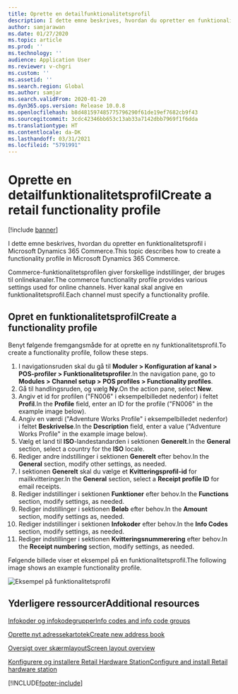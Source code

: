 ```yaml
---
title: Oprette en detailfunktionalitetsprofil
description: I dette emne beskrives, hvordan du opretter en funktionalitetsprofil i Microsoft Dynamics 365 Commerce.
author: samjarawan
ms.date: 01/27/2020
ms.topic: article
ms.prod: ''
ms.technology: ''
audience: Application User
ms.reviewer: v-chgri
ms.custom: ''
ms.assetid: ''
ms.search.region: Global
ms.author: samjar
ms.search.validFrom: 2020-01-20
ms.dyn365.ops.version: Release 10.0.8
ms.openlocfilehash: b8d481597485775796290f61de19ef7682cb9f43
ms.sourcegitcommit: 3cdc42346bb653c13ab33a7142dbb7969f1f6dda
ms.translationtype: HT
ms.contentlocale: da-DK
ms.lasthandoff: 03/31/2021
ms.locfileid: "5791991"
---
```

# <a name="create-a-retail-functionality-profile"></a><span data-ttu-id="7df85-103">Oprette en detailfunktionalitetsprofil</span><span class="sxs-lookup"><span data-stu-id="7df85-103">Create a retail functionality profile</span></span>

[!include [banner](includes/banner.md)]

<span data-ttu-id="7df85-104">I dette emne beskrives, hvordan du opretter en funktionalitetsprofil i Microsoft Dynamics 365 Commerce.</span><span class="sxs-lookup"><span data-stu-id="7df85-104">This topic describes how to create a functionality profile in Microsoft Dynamics 365 Commerce.</span></span>

<span data-ttu-id="7df85-105">Commerce-funktionalitetsprofilen giver forskellige indstillinger, der bruges til onlinekanaler.</span><span class="sxs-lookup"><span data-stu-id="7df85-105">The commerce functionality profile provides various settings used for online channels.</span></span> <span data-ttu-id="7df85-106">Hver kanal skal angive en funktionalitetsprofil.</span><span class="sxs-lookup"><span data-stu-id="7df85-106">Each channel must specify a functionality profile.</span></span>

## <a name="create-a-functionality-profile"></a><span data-ttu-id="7df85-107">Opret en funktionalitetsprofil</span><span class="sxs-lookup"><span data-stu-id="7df85-107">Create a functionality profile</span></span>

<span data-ttu-id="7df85-108">Benyt følgende fremgangsmåde for at oprette en ny funktionalitetsprofil.</span><span class="sxs-lookup"><span data-stu-id="7df85-108">To create a functionality profile, follow these steps.</span></span>

1. <span data-ttu-id="7df85-109">I navigationsruden skal du gå til **Moduler \> Konfiguration af kanal \> POS-profiler \> Funktionalitetsprofiler**.</span><span class="sxs-lookup"><span data-stu-id="7df85-109">In the navigation pane, go to **Modules \> Channel setup \> POS profiles \> Functionality profiles**.</span></span>
1. <span data-ttu-id="7df85-110">Gå til handlingsruden, og vælg **Ny**.</span><span class="sxs-lookup"><span data-stu-id="7df85-110">On the action pane, select **New**.</span></span>
1. <span data-ttu-id="7df85-111">Angiv et id for profilen ("FN006" i eksempelbilledet nedenfor) i feltet **Profil**.</span><span class="sxs-lookup"><span data-stu-id="7df85-111">In the **Profile** field, enter an ID for the profile ("FN006" in the example image below).</span></span>
1. <span data-ttu-id="7df85-112">Angiv en værdi ("Adventure Works Profile" i eksempelbilledet nedenfor) i feltet **Beskrivelse**.</span><span class="sxs-lookup"><span data-stu-id="7df85-112">In the **Description** field, enter a value ("Adventure Works Profile" in the example image below).</span></span>
1. <span data-ttu-id="7df85-113">Vælg et land til **ISO**-landestandarden i sektionen **Generelt**.</span><span class="sxs-lookup"><span data-stu-id="7df85-113">In the **General** section, select a country for the **ISO** locale.</span></span>
1. <span data-ttu-id="7df85-114">Rediger andre indstillinger i sektionen **Generelt** efter behov.</span><span class="sxs-lookup"><span data-stu-id="7df85-114">In the **General** section, modify other settings, as needed.</span></span>
1. <span data-ttu-id="7df85-115">I sektionen **Generelt** skal du vælge et **Kvitteringsprofil-id** for mailkvitteringer.</span><span class="sxs-lookup"><span data-stu-id="7df85-115">In the **General** section, select a **Receipt profile ID** for email receipts.</span></span>
1. <span data-ttu-id="7df85-116">Rediger indstillinger i sektionen **Funktioner** efter behov.</span><span class="sxs-lookup"><span data-stu-id="7df85-116">In the **Functions** section, modify settings, as needed.</span></span>
1. <span data-ttu-id="7df85-117">Rediger indstillinger i sektionen **Beløb** efter behov.</span><span class="sxs-lookup"><span data-stu-id="7df85-117">In the **Amount** section, modify settings as, needed.</span></span>
1. <span data-ttu-id="7df85-118">Rediger indstillinger i sektionen **Infokoder** efter behov.</span><span class="sxs-lookup"><span data-stu-id="7df85-118">In the **Info Codes** section, modify settings, as needed.</span></span>
1. <span data-ttu-id="7df85-119">Rediger indstillinger i sektionen **Kvitteringsnummerering** efter behov.</span><span class="sxs-lookup"><span data-stu-id="7df85-119">In the **Receipt numbering** section, modify settings, as needed.</span></span> 
  
<span data-ttu-id="7df85-120">Følgende billede viser et eksempel på en funktionalitetsprofil.</span><span class="sxs-lookup"><span data-stu-id="7df85-120">The following image shows an example functionality profile.</span></span>
  
![Eksempel på funktionalitetsprofil](media/retail-functionality-profile.png)

## <a name="additional-resources"></a><span data-ttu-id="7df85-122">Yderligere ressourcer</span><span class="sxs-lookup"><span data-stu-id="7df85-122">Additional resources</span></span>

[<span data-ttu-id="7df85-123">Infokoder og infokodegrupper</span><span class="sxs-lookup"><span data-stu-id="7df85-123">Info codes and info code groups</span></span>](info-codes-retail.md)           

[<span data-ttu-id="7df85-124">Oprette nyt adressekartotek</span><span class="sxs-lookup"><span data-stu-id="7df85-124">Create new address book</span></span>](new-address-book.md) 

[<span data-ttu-id="7df85-125">Oversigt over skærmlayout</span><span class="sxs-lookup"><span data-stu-id="7df85-125">Screen layout overview</span></span>](pos-screen-layouts.md)       

[<span data-ttu-id="7df85-126">Konfigurere og installere Retail Hardware Station</span><span class="sxs-lookup"><span data-stu-id="7df85-126">Configure and install Retail hardware station</span></span>](retail-hardware-station-configuration-installation.md) 


[!INCLUDE[footer-include](../includes/footer-banner.md)]
